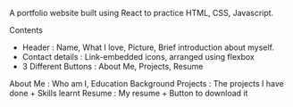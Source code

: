 A portfolio website built using React to practice HTML, CSS, Javascript.

Contents 
- Header : Name, What I love, Picture, Brief introduction about myself.
- Contact details : Link-embedded icons, arranged using flexbox
- 3 Different Buttons : About Me, Projects, Resume

About Me : Who am I, Education Background
Projects : The projects I have done + Skills learnt
Resume : My resume + Button to download it
